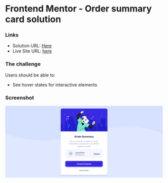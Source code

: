 # Frontend Mentor - Order summary card solution

### Links

- Solution URL: [Here](https://www.frontendmentor.io/solutions/responsive-page-using-grid-and-flex-LvZCscnbIL)
- Live Site URL: [here](https://gabyeager.github.io/Front-End-Mentor-Challenges/Newbie/order-summary-component-main/)

### The challenge

Users should be able to:

- See hover states for interactive elements

### Screenshot

![](./design/screenshot.png)


